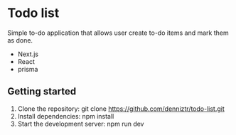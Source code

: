 <h1>Todo list</h1>

<p>Simple to-do application that allows user create to-do items and mark them as done.</p>

- Next.js
- React
- prisma

## Getting started

1. Clone the repository: git clone https://github.com/denniztr/todo-list.git
2. Install dependencies: npm install
3. Start the development server: npm run dev


